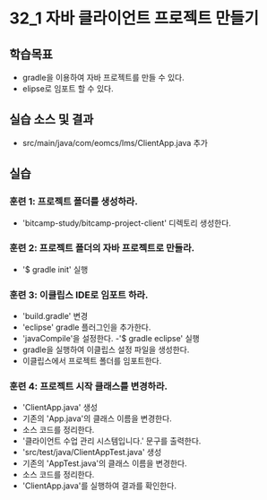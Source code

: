 # 32_1 자바 클라이언트 프로젝트 만들기

## 학습목표

- gradle을 이용하여 자바 프로젝트를 만들 수 있다.
- elipse로 임포트 할 수 있다.

## 실습 소스 및 결과

- src/main/java/com/eomcs/lms/ClientApp.java 추가

## 실습

### 훈련 1: 프로젝트 폴더를 생성하라.

- 'bitcamp-study/bitcamp-project-client' 디렉토리 생성한다.

### 훈련 2: 프로젝트 폴더의 자바 프로젝트로 만들라.

- '$ gradle init' 실행

### 훈련 3: 이클립스 IDE로 임포트 하라.

- 'build.gradle' 변경
 - 'eclipse' gradle 플러그인을 추가한다.
 - 'javaCompile'을 설정한다.
 -'$ gradle eclipse' 실행
 - gradle을 실행하여 이클립스 설정 파일을 생성한다.
- 이클립스에서 프로젝트 폴더를 임포트한다.

### 훈련 4: 프로젝트 시작 클래스를 변경하라.

- 'ClientApp.java' 생성
 - 기존의 'App.java'의 클래스 이름을 변경한다.
 - 소스 코드를 정리한다.
 - '클라이언트 수업 관리 시스템입니다.' 문구를 출력한다.
- 'src/test/java/ClientAppTest.java' 생성
 - 기존의 'AppTest.java'의 클래스 이름을 변경한다.
 - 소스 코드를 정리한다.
- 'ClientApp.java'를 실행하여 결과를 확인한다.

